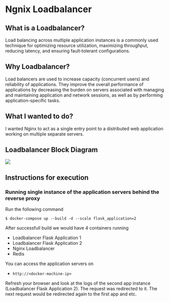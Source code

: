 # Ngnix Loadbalancer

## What is a Loadbalancer?

Load balancing across multiple application instances is a commonly used technique for optimizing resource utilization, maximizing throughput, reducing latency, and ensuring fault‑tolerant configurations.

## Why Loadbalancer?

Load balancers are used to increase capacity (concurrent users) and reliability of applications. They improve the overall performance of applications by decreasing the burden on servers associated with managing and maintaining application and network sessions, as well as by performing application-specific tasks.

## What I wanted to do?

I wanted Nginx to act as a single entry point to a distributed web application working on multiple separate servers.

## Loadbalancer Block Diagram

![](https://www.booleanworld.com/wp-content/uploads/2017/08/LoadBalancing.png)

## Instructions for execution

### Running single instance of the application servers behind the reverse proxy

Run the following command

```
$ docker-compose up --build -d --scale flask_application=2
```

After successfull build we would have 4 containers running 
 - Loadbalancer Flask Application 1
 - Loadbalancer Flask Application 2
 - Nginx Loadbalancer
 - Redis

You can access the application servers on
 - ```http://<docker-machine-ip>```

Refresh your browser and look at the logs of the second app instance (Loadbalancer Flask Application 2). The request was redirected to it. The next request would be redirected again to the first app and etc.
